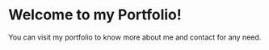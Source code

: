 <h1>Welcome to my Portfolio!</h1>
<p>You can visit my portfolio to know more about me and contact for any need.</p>

